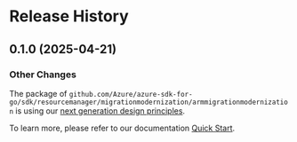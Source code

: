 # Release History

## 0.1.0 (2025-04-21)
### Other Changes

The package of `github.com/Azure/azure-sdk-for-go/sdk/resourcemanager/migrationmodernization/armmigrationmodernization` is using our [next generation design principles](https://azure.github.io/azure-sdk/general_introduction.html).

To learn more, please refer to our documentation [Quick Start](https://aka.ms/azsdk/go/mgmt).